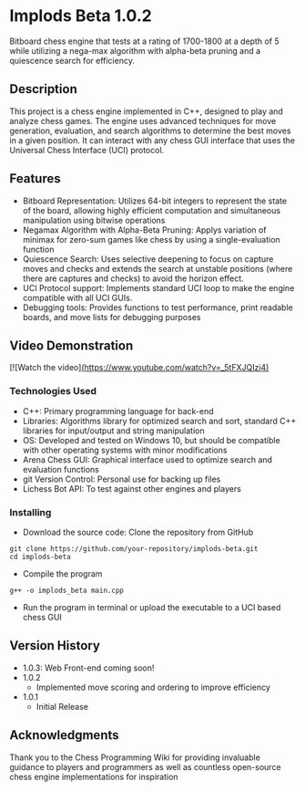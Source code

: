 # Implods Beta 1.0.2

Bitboard chess engine that tests at a rating of 1700-1800 at a depth of 5 while utilizing a nega-max algorithm with alpha-beta pruning and a quiescence search for efficiency.

## Description

This project is a chess engine implemented in C++, designed to play and analyze chess games. The engine uses advanced techniques for move generation, evaluation, and search algorithms to determine the best moves in a given position. It can interact with any chess GUI interface that uses the Universal Chess Interface (UCI) protocol.

## Features
* Bitboard Representation: Utilizes 64-bit integers to represent the state of the board, allowing highly efficient computation and simultaneous manipulation using bitwise operations
* Negamax Algorithm with Alpha-Beta Pruning: Applys variation of minimax for zero-sum games like chess by using a single-evaluation function
* Quiescence Search: Uses selective deepening to focus on capture moves and checks and extends the search at unstable positions (where there are captures and checks) to avoid the horizon effect.
* UCI Protocol support: Implements standard UCI loop to make the engine compatible with all UCI GUIs.
* Debugging tools: Provides functions to test performance, print readable boards, and move lists for debugging purposes

## Video Demonstration
[![Watch the video][(https://www.youtube.com/watch?v=_5tFXJQIzi4)](https://youtu.be/OMCq-KIaVF8)

### Technologies Used

* C++: Primary programming language for back-end
* Libraries: Algorithms library for optimized search and sort, standard C++ libraries for input/output and string manipulation
* OS: Developed and tested on Windows 10, but should be compatible with other operating systems with minor modifications
* Arena Chess GUI: Graphical interface used to optimize search and evaluation functions
* git Version Control: Personal use for backing up files
* Lichess Bot API: To test against other engines and players

### Installing

* Download the source code: Clone the repository from GitHub
```
git clone https://github.com/your-repository/implods-beta.git
cd implods-beta
```
* Compile the program
```
g++ -o implods_beta main.cpp
```
* Run the program in terminal or upload the executable to a UCI based chess GUI

## Version History

* 1.0.3: Web Front-end coming soon!
* 1.0.2
   * Implemented move scoring and ordering to improve efficiency
*  1.0.1
    * Initial Release


## Acknowledgments
Thank you to the Chess Programming Wiki for providing invaluable guidance to players and programmers as well as countless open-source chess engine implementations for inspiration
